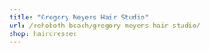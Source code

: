 ```yaml
---
title: "Gregory Meyers Hair Studio"
url: /rehoboth-beach/gregory-meyers-hair-studio/
shop: hairdresser
---
```

